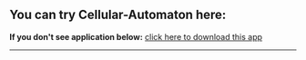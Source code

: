 <html><head>
  <SCRIPT src="http://java.com/js/dtjava.js"></SCRIPT>
<script>
    function launchApplication(jnlpfile) {
        dtjava.launch(            {
                url : 'cellular_automaton_1d.jnlp'
            },
            {
                javafx : '8.0+'
            },
            {}
        );
        return false;
    }
</script>

<script>
    function javafxEmbedcellular_automaton_1d_id() {
        dtjava.embed(
            {
                id : 'cellular_automaton_1d_id',
                url : 'cellular_automaton_1d.jnlp',
                placeholder : 'javafx-app-placeholder',
                width : '1000',
                height : '500'
            },
            {
                javafx : '8.0+'
            },
            {}
        );
    }
    <!-- Embed FX application into web page once page is loaded -->
    dtjava.addOnloadCallback(javafxEmbedcellular_automaton_1d_id);
</script>

</head><body>
<h2>You can try Cellular-Automaton here:</h2>
  <b>If you don't see application below:</b> <a href='cellular_automaton_1d.jnlp' onclick="return launchApplication('cellular_automaton_1d.jnlp');">click here to download this app</a><br><hr><br>

  <!-- Applet will be inserted here -->
  <div id='javafx-app-placeholder'></div>
</body></html>
